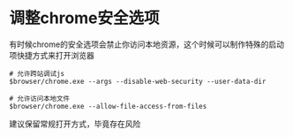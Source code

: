 
# 调整chrome安全选项

有时候chrome的安全选项会禁止你访问本地资源，这个时候可以制作特殊的启动项快捷方式来打开浏览器

```shell
# 允许跨站调试js
$browser/chrome.exe --args --disable-web-security --user-data-dir

# 允许访问本地文件
$browser/chrome.exe --allow-file-access-from-files
```

建议保留常规打开方式，毕竟存在风险
